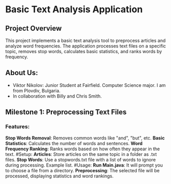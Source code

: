 # Basic Text Analysis Application
## Project Overview
This project implements a basic text analysis tool to preprocess articles and analyze word frequencies. The application processes text files on a specific topic, removes stop words, calculates basic statistics, and ranks words by frequency.

## About Us:
- Viktor Nikolov: Junior Student at Fairfield. Computer Science major. I am from Plovdiv, Bulgaria.
- In collaboration with Billy and Chris Smith.

## Milestone 1: Preprocessing Text Files
### Features:
**Stop Words Removal**: Removes common words like "and", "but", etc.
**Basic Statistics**: Calculates the number of words and sentences.
**Word Frequency Ranking**: Ranks words based on how often they appear in the text.
#Setup:
**Articles**: Store articles on the same topic in a folder as .txt files.
**Stop Words**: Use a stopwords.txt file with a list of words to ignore during processing. Example list.
#Usage:
**Run Main.java**: It will prompt you to choose a file from a directory.
**Preprocessing**: The selected file will be processed, displaying statistics and word rankings.
